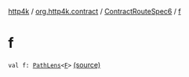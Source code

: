 [http4k](../../index.md) / [org.http4k.contract](../index.md) / [ContractRouteSpec6](index.md) / [f](./f.md)

# f

`val f: `[`PathLens`](../../org.http4k.lens/-path-lens/index.md)`<`[`F`](-binder/index.md#F)`>` [(source)](https://github.com/http4k/http4k/blob/master/http4k-contract/src/main/kotlin/org/http4k/contract/routeSpec.kt#L138)